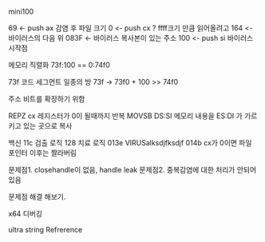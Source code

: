mini100

69 <- push ax 감염 후 파일 크기
0  <- push cx  ? ffff크기 만큼 읽어올려고 
164 <- 바이러스의 다음 위
083F  <- 바이러스 복사본이 있는 주소 
100 <- push si  바이러스 시작점 

메모리 직렬화 
73f:100 == 0:74f0


73f 코드 세그먼트    일종의 방
73f -> 73f0 + 100 >> 74f0

주소 비트를 확장하기 위함

REPZ      cx 레지스터가 0이 될때까지 반복 
MOVSB
DS:SI   메모리 내용을 ES:DI 가 가르키고 있는 곳으로 복사


백신
11c 검출 로직
128 치료 로직
013e  VIRUSalksdjfksdjf
014b  cx가 0이면 파일 포인터 이후는 짤라버림  

문제점1. closehandle이 없음, handle leak
문제점2. 중복감염에 대한 처리가 안되어있음 

문제점 해결 해보기.


x64 디버깅 

ultra string Refrerence